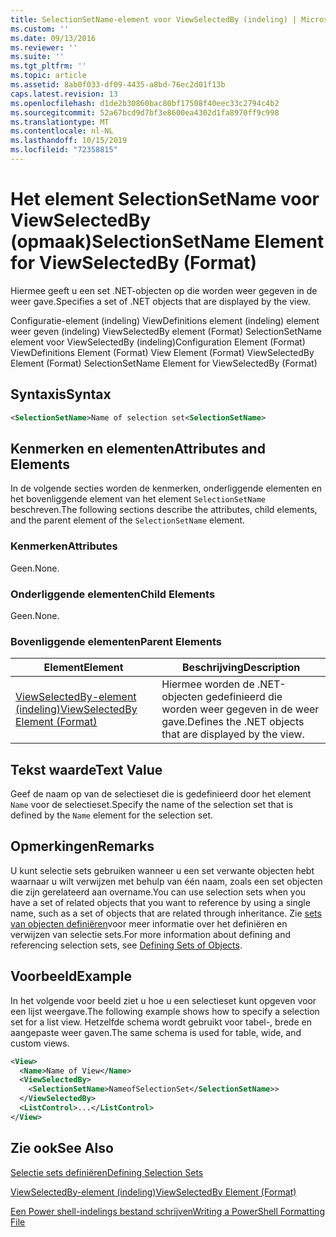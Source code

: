 ```yaml
---
title: SelectionSetName-element voor ViewSelectedBy (indeling) | Microsoft Docs
ms.custom: ''
ms.date: 09/13/2016
ms.reviewer: ''
ms.suite: ''
ms.tgt_pltfrm: ''
ms.topic: article
ms.assetid: 8ab0f033-df09-4435-a8bd-76ec2d01f13b
caps.latest.revision: 13
ms.openlocfilehash: d1de2b30860bac80bf17508f40eec33c2794c4b2
ms.sourcegitcommit: 52a67bcd9d7bf3e8600ea4302d1fa8970ff9c998
ms.translationtype: MT
ms.contentlocale: nl-NL
ms.lasthandoff: 10/15/2019
ms.locfileid: "72358815"
---
```

# <a name="selectionsetname-element-for-viewselectedby-format"></a><span data-ttu-id="6fdf0-102">Het element SelectionSetName voor ViewSelectedBy (opmaak)</span><span class="sxs-lookup"><span data-stu-id="6fdf0-102">SelectionSetName Element for ViewSelectedBy (Format)</span></span>

<span data-ttu-id="6fdf0-103">Hiermee geeft u een set .NET-objecten op die worden weer gegeven in de weer gave.</span><span class="sxs-lookup"><span data-stu-id="6fdf0-103">Specifies a set of .NET objects that are displayed by the view.</span></span>

<span data-ttu-id="6fdf0-104">Configuratie-element (indeling) ViewDefinitions element (indeling) element weer geven (indeling) ViewSelectedBy element (Format) SelectionSetName element voor ViewSelectedBy (indeling)</span><span class="sxs-lookup"><span data-stu-id="6fdf0-104">Configuration Element (Format) ViewDefinitions Element (Format) View Element (Format) ViewSelectedBy Element (Format) SelectionSetName Element for ViewSelectedBy (Format)</span></span>

## <a name="syntax"></a><span data-ttu-id="6fdf0-105">Syntaxis</span><span class="sxs-lookup"><span data-stu-id="6fdf0-105">Syntax</span></span>

```xml
<SelectionSetName>Name of selection set<SelectionSetName>
```

## <a name="attributes-and-elements"></a><span data-ttu-id="6fdf0-106">Kenmerken en elementen</span><span class="sxs-lookup"><span data-stu-id="6fdf0-106">Attributes and Elements</span></span>

<span data-ttu-id="6fdf0-107">In de volgende secties worden de kenmerken, onderliggende elementen en het bovenliggende element van het element `SelectionSetName` beschreven.</span><span class="sxs-lookup"><span data-stu-id="6fdf0-107">The following sections describe the attributes, child elements, and the parent element of the `SelectionSetName` element.</span></span>

### <a name="attributes"></a><span data-ttu-id="6fdf0-108">Kenmerken</span><span class="sxs-lookup"><span data-stu-id="6fdf0-108">Attributes</span></span>

<span data-ttu-id="6fdf0-109">Geen.</span><span class="sxs-lookup"><span data-stu-id="6fdf0-109">None.</span></span>

### <a name="child-elements"></a><span data-ttu-id="6fdf0-110">Onderliggende elementen</span><span class="sxs-lookup"><span data-stu-id="6fdf0-110">Child Elements</span></span>

<span data-ttu-id="6fdf0-111">Geen.</span><span class="sxs-lookup"><span data-stu-id="6fdf0-111">None.</span></span>

### <a name="parent-elements"></a><span data-ttu-id="6fdf0-112">Bovenliggende elementen</span><span class="sxs-lookup"><span data-stu-id="6fdf0-112">Parent Elements</span></span>

|<span data-ttu-id="6fdf0-113">Element</span><span class="sxs-lookup"><span data-stu-id="6fdf0-113">Element</span></span>|<span data-ttu-id="6fdf0-114">Beschrijving</span><span class="sxs-lookup"><span data-stu-id="6fdf0-114">Description</span></span>|
|-------------|-----------------|
|[<span data-ttu-id="6fdf0-115">ViewSelectedBy-element (indeling)</span><span class="sxs-lookup"><span data-stu-id="6fdf0-115">ViewSelectedBy Element (Format)</span></span>](./viewselectedby-element-format.md)|<span data-ttu-id="6fdf0-116">Hiermee worden de .NET-objecten gedefinieerd die worden weer gegeven in de weer gave.</span><span class="sxs-lookup"><span data-stu-id="6fdf0-116">Defines the .NET objects that are displayed by the view.</span></span>|

## <a name="text-value"></a><span data-ttu-id="6fdf0-117">Tekst waarde</span><span class="sxs-lookup"><span data-stu-id="6fdf0-117">Text Value</span></span>

<span data-ttu-id="6fdf0-118">Geef de naam op van de selectieset die is gedefinieerd door het element `Name` voor de selectieset.</span><span class="sxs-lookup"><span data-stu-id="6fdf0-118">Specify the name of the selection set that is defined by the `Name` element for the selection set.</span></span>

## <a name="remarks"></a><span data-ttu-id="6fdf0-119">Opmerkingen</span><span class="sxs-lookup"><span data-stu-id="6fdf0-119">Remarks</span></span>

<span data-ttu-id="6fdf0-120">U kunt selectie sets gebruiken wanneer u een set verwante objecten hebt waarnaar u wilt verwijzen met behulp van één naam, zoals een set objecten die zijn gerelateerd aan overname.</span><span class="sxs-lookup"><span data-stu-id="6fdf0-120">You can use selection sets when you have a set of related objects that you want to reference by using a single name, such as a set of objects that are related through inheritance.</span></span> <span data-ttu-id="6fdf0-121">Zie [sets van objecten definiëren](./defining-selection-sets.md)voor meer informatie over het definiëren en verwijzen van selectie sets.</span><span class="sxs-lookup"><span data-stu-id="6fdf0-121">For more information about defining and referencing selection sets, see [Defining Sets of Objects](./defining-selection-sets.md).</span></span>

## <a name="example"></a><span data-ttu-id="6fdf0-122">Voorbeeld</span><span class="sxs-lookup"><span data-stu-id="6fdf0-122">Example</span></span>

<span data-ttu-id="6fdf0-123">In het volgende voor beeld ziet u hoe u een selectieset kunt opgeven voor een lijst weergave.</span><span class="sxs-lookup"><span data-stu-id="6fdf0-123">The following example shows how to specify a selection set for a list view.</span></span> <span data-ttu-id="6fdf0-124">Hetzelfde schema wordt gebruikt voor tabel-, brede en aangepaste weer gaven.</span><span class="sxs-lookup"><span data-stu-id="6fdf0-124">The same schema is used for table, wide, and custom views.</span></span>

```xml
<View>
  <Name>Name of View</Name>
  <ViewSelectedBy>
    <SelectionSetName>NameofSelectionSet</SelectionSetName>>
  </ViewSelectedBy>
  <ListControl>...</ListControl>
</View>
```

## <a name="see-also"></a><span data-ttu-id="6fdf0-125">Zie ook</span><span class="sxs-lookup"><span data-stu-id="6fdf0-125">See Also</span></span>

[<span data-ttu-id="6fdf0-126">Selectie sets definiëren</span><span class="sxs-lookup"><span data-stu-id="6fdf0-126">Defining Selection Sets</span></span>](./defining-selection-sets.md)

[<span data-ttu-id="6fdf0-127">ViewSelectedBy-element (indeling)</span><span class="sxs-lookup"><span data-stu-id="6fdf0-127">ViewSelectedBy Element (Format)</span></span>](./viewselectedby-element-format.md)

[<span data-ttu-id="6fdf0-128">Een Power shell-indelings bestand schrijven</span><span class="sxs-lookup"><span data-stu-id="6fdf0-128">Writing a PowerShell Formatting File</span></span>](./writing-a-powershell-formatting-file.md)
